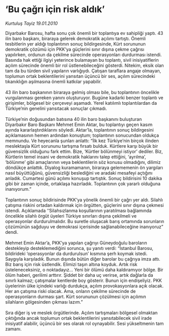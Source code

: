 # ‘Bu çağrı için risk aldık’

*Kurtuluş Tayiz 19.01.2010*

<div class="taraf_structure_2col_1zq">
<div class="margen_n">



 <p>Diyarbakır Barosu, hafta sonu çok önemli bir toplantıya ev sahipliği yaptı. 43 ilin baro başkanı, biraraya gelerek demokratik açılımı tartıştı. Önemli tesbitlerin yer aldığı toplantının sonuç bildirgesinde, Kürt sorununun demokratik çözümü için PKK’ya güçlerini sınır dışına çekme çağrısı yapılırken, ordunun da çekilme sürecinde operasyonları durdurması istendi. Basında hak ettiği ilgiyi yeterince bulamayan bu toplantı, sivil inisiyatiflerin açılım sürecinde önemli bir rol üstlenebileceğini gösterdi. Nitekim, eksik olan tam da bu türden sivil yapıların varlığıydı. Çatışan taraflara angaje olmayan, toplumun ortak beklentilerini yansıtan üçüncü bir ses, açılım sürecindeki tıkanıklığın aşılmasına önemli katkılar yapabilir. <br/><br/>43 ilin baro başkanının biraraya gelmiş olması bile, bu toplantının öncelikle vurgulanması gereken yanını oluşturuyor. Bugüne kadarki benzer toplantı ve girişimler, bölgesel bir çerçeveyi aşamadı. Yerel katılımlı toplantılardan da Türkiye’nin genelini yansıtacak sonuçlar çıkmadı. <br/><br/>Türkiye’nin doğusundan batısına 40 ilin baro başkanını buluşturan Diyarbakır Baro Başkanı Mehmet Emin Aktar, bu toplantıyı geçen kasım ayında kararlaştırdıklarını söyledi. Aktar’la, toplantının sonuç bildirgesini açıklamasının hemen ardından konuştum; toplantının sonucundan oldukça memnundu. Ve heyecanla şunları anlattı: “İlk kez Türkiye’nin birçok ilinden meslektaşla Kürt sorununu tartışma fırsatı bulduk. Kürtlere karşı büyük bir güvensizlik olduğunu fark ettim. Bize, ‘Kürtler bölünmeyi istiyor’ dediler. Biz, Kürtlerin temel insani ve demokratik haklarını talep ettiğini, ‘ayrılma’, ‘bölünme’ gibi amaçlarının veya beklentilerin söz konusu olmadığını, dilimiz döndükçe anlattık. Diyalog kuramamanın, biraraya gelememenin ön yargıları nasıl büyüttüğünü, güvensizliği beslediğini ve aradaki mesafeyi açtığını anladık. Cumartesi günü açılımı konuşup tartıştık. Sonuç bildirisini 10 dakika gibi bir zaman içinde, ortaklaşa hazırladık. Toplantının çok yararlı olduğuna inanıyorum.” <br/><br/>Toplantının sonuç bildirisinde PKK’ya yönelik önemli bir çağrı yer aldı. Silahlı çatışma riskini ortadan kaldırmak için örgütten, güçlerini sınır dışına çekmesi istendi. Açıklamada ‘‘Silahsızlanma koşullarının yaratılması bağlamında öncelikle silahlı örgüt üyeleri Türkiye sınırları dışına çekilmeli ve operasyonlar durdurulmalıdır. Bu suretle oluşacak barış ortamında sorunların çözümünün sağduyu ve demokrasi içerisinde sağlanabileceğine inanıyoruz” dendi. <br/><br/>Mehmet Emin Aktar’a, PKK’ya yapılan çağrıyı Güneydoğulu baroların destekleyip desteklemediğini sorunca, şu yanıtı verdi: “İstanbul Barosu, bildirideki ‘operasyonlar da durdurulsun’ kısmına şerh koymak istedi. Saygıyla karşıladık. Bunun dışında bütün diğer barolar bu çağrıya imza attı. Biz barış için risk üstlendik. Elimizi taşın altına koyduk. Artık risk üsteleneceksiniz, o noktadayız... Yeni bir ölümü daha kaldıramıyor bölge. Bir ölüm haberi, gerilimi arttırır. Şiddet bir daha uç verirse, artık dağlarla da sınırlı kalmaz; çatışmalar kentlerde boy gösterir. Bunun için endişeliyiz. PKK üyelerinin ülke içindeki varlığı durdukça, açılım provokasyonlara açık olacak. Her an çatışma riski olacak. Ama, onların çekilme sürecinde de operasyonların durması şart. Kürt sorununun çözülmesi için açılımın silahların gölgesinden çıkması lazım.” <br/><br/>Sıra diğer iş ve meslek örgütlerinde. Açılım tartışmaları bölgesel olmaktan çıktığında ancak toplumun ortak beklentilerini yansıtabilecek sivil irade inisiyatif alabilir, üçüncü bir ses olarak rol oynayabilir. Sesi yükseltmenin tam zamanı.</p>
<br/>
<br/>
<br/>



<br/>


<div id="taraf_not">
</div>

</div>


</div>
